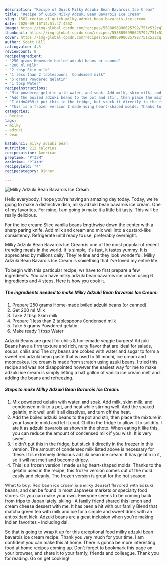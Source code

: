 ```yaml
---
description: "Recipe of Quick Milky Adzuki Bean Bavarois Ice Cream"
title: "Recipe of Quick Milky Adzuki Bean Bavarois Ice Cream"
slug: 1562-recipe-of-quick-milky-adzuki-bean-bavarois-ice-cream
date: 2020-09-16T14:51:47.435Z
image: https://img-global.cpcdn.com/recipes/5588896990625792/751x532cq70/milky-adzuki-bean-bavarois-ice-cream-recipe-main-photo.jpg
thumbnail: https://img-global.cpcdn.com/recipes/5588896990625792/751x532cq70/milky-adzuki-bean-bavarois-ice-cream-recipe-main-photo.jpg
cover: https://img-global.cpcdn.com/recipes/5588896990625792/751x532cq70/milky-adzuki-bean-bavarois-ice-cream-recipe-main-photo.jpg
author: Scott Hill
ratingvalue: 4.3
reviewcount: 8
recipeingredient:
- "250 grams Homemade boiled adzuki beans or canned"
- "200 ml Milk"
- "2 tbsp Skim milk"
- "1 less than 2 tablespoons  Condensed milk"
- "5 grams Powdered gelatin"
- "1 tbsp Water"
recipeinstructions:
- "Mix powdered gelatin with water, and soak. Add milk, skim milk, and condensed milk to a pot, and heat while stirring well. Add the soaked gelatin, mix well until it all dissolves, and turn off the heat."
- "Add the boiled adzuki beans to the pot and stir, then place the mixture in your favorite mold and let it cool. Chill in the fridge to allow it to solidify. I ate it as adzuki bavarois as shown in the photo. When eating it like this, you can reduce the amount of condensed milk if you wish. It is very sweet."
- "I didn&#39;t put this in the fridge, but stuck it directly in the freezer in this version. The amount of condensed milk listed above is necessary for these. It is extremely delicious adzuki bean ice cream. It has gelatin in it, so it will not melt and become drippy."
- "This is a frozen version I made using heart-shaped molds. Thanks to the gelatin used in the recipe, this frozen version comes out of the mold easily and cleanly. The frozen version is great for the hot season."
categories:
- Recipe
tags:
- milky
- adzuki
- bean

katakunci: milky adzuki bean 
nutrition: 212 calories
recipecuisine: American
preptime: "PT33M"
cooktime: "PT34M"
recipeyield: "4"
recipecategory: Dinner

---
```



![Milky Adzuki Bean Bavarois Ice Cream](https://img-global.cpcdn.com/recipes/5588896990625792/751x532cq70/milky-adzuki-bean-bavarois-ice-cream-recipe-main-photo.jpg)

Hello everybody, I hope you're having an amazing day today. Today, we're going to make a distinctive dish, milky adzuki bean bavarois ice cream. One of my favorites. For mine, I am going to make it a little bit tasty. This will be really delicious.

For the ice cream: Slice vanilla beans lengthwise down the center with a sharp paring knife. Add milk and cream and mix well into a custard-like consistency. Refrigerate until ready to use, preferably overnight.

Milky Adzuki Bean Bavarois Ice Cream is one of the most popular of recent trending meals in the world. It is simple, it's fast, it tastes yummy. It is appreciated by millions daily. They're fine and they look wonderful. Milky Adzuki Bean Bavarois Ice Cream is something that I've loved my entire life.


To begin with this particular recipe, we have to first prepare a few ingredients. You can have milky adzuki bean bavarois ice cream using 6 ingredients and 4 steps. Here is how you cook it.

<!--inarticleads1-->

##### The ingredients needed to make Milky Adzuki Bean Bavarois Ice Cream:

1. Prepare 250 grams Home-made boiled adzuki beans (or canned)
1. Get 200 ml Milk
1. Take 2 tbsp Skim milk
1. Prepare 1 less than 2 tablespoons  Condensed milk
1. Take 5 grams Powdered gelatin
1. Make ready 1 tbsp Water


Adzuki Beans are great for chilis &amp; homemade veggie burgers! Adzuki Beans have a firm texture and rich, nutty flavor that are ideal for salads, soups, chilis and The dry beans are cooked with water and sugar to form a sweet red adzuki bean paste that is used to fill mochi, ice cream and mooncakes. Ice cream is made from scratch using azuki beans. I tried this recipe and was not disappointed however the easiest way for me to make adzuki ice cream is simply letting a half gallon of vanilla ice cream melt and adding the beans and refreezing. 

<!--inarticleads2-->

##### Steps to make Milky Adzuki Bean Bavarois Ice Cream:

1. Mix powdered gelatin with water, and soak. Add milk, skim milk, and condensed milk to a pot, and heat while stirring well. Add the soaked gelatin, mix well until it all dissolves, and turn off the heat.
1. Add the boiled adzuki beans to the pot and stir, then place the mixture in your favorite mold and let it cool. Chill in the fridge to allow it to solidify. I ate it as adzuki bavarois as shown in the photo. When eating it like this, you can reduce the amount of condensed milk if you wish. It is very sweet.
1. I didn&#39;t put this in the fridge, but stuck it directly in the freezer in this version. The amount of condensed milk listed above is necessary for these. It is extremely delicious adzuki bean ice cream. It has gelatin in it, so it will not melt and become drippy.
1. This is a frozen version I made using heart-shaped molds. Thanks to the gelatin used in the recipe, this frozen version comes out of the mold easily and cleanly. The frozen version is great for the hot season.


What to buy: Red bean ice cream is a milky dessert flavored with adzuki beans, and can be found in most Japanese markets or specialty food stores. Or you can make your own. Everyone seems to be coming back from trips to Japan lately. skiing · A family friend shared this lemon and cream cheese dessert with me. It has been a hit with our family Blend that matcha green tea with milk and ice for a simple and sweet drink with an antioxidant kick. Adzuki beans are a great inclusion when you&#39;re making Indian favorites - including dal. 

So that is going to wrap it up for this exceptional food milky adzuki bean bavarois ice cream recipe. Thank you very much for your time. I am confident you can make this at home. There is gonna be more interesting food at home recipes coming up. Don't forget to bookmark this page on your browser, and share it to your family, friends and colleague. Thank you for reading. Go on get cooking!
